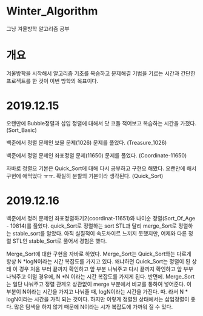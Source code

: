 # Winter_Algorithm
 그냥 겨울방학 알고리즘 공부

# 개요
 겨울방학을 시작해서 알고리즘 기초를 복습하고 문제해결 기법을 기르는 시간과 간단한 프로젝트를 한 것이 이번 방학의 목표이다.

# 2019.12.15
 오랜만에 Bubble정렬과 삽입 정렬에 대해서 닷 코들 적어보고 복습하는 시간을 가졌다. (Sort_Basic)
 
 백준에서 정렬 문제인 보물 문제(1026) 문제를 풀었다. (Treasure_1026)
 
 백준에서 정렬 문제인 좌표정렬 문제(11650) 문제를 풀었다. (Coordinate-11650)
 
 자바로 정렬으 기본은 Quick_Sort에 대해 다시 공부하고 구현으 해봤다. 오랜만에 해서 구현에 애먹었다 ㅠㅠ. 확실히 분할의 기본이라 생각된다. (Quick_Sort) 
 
 # 2019.12.16
 
 백준에서 정려 문제인 좌표정렬하기2(coordinat-11651)와 나이순 정렬(Sort_Of_Age - 10814)를 풀었다. quick_Sort로 정렬하는 sort STL과 달리 
 merge_Sort로 정렬하는 stable_sort를 알았다. 아직 실질적이 속도차이르 느끼지 못했지만, 어제와 다른 정렬 STL인 stable_Sort로 풀어서 경험은 했다.

 Merge_Sort에 대한 구현을 자바로 하였다. Merge_Sort는 Quick_Sort와는 다르게 항상 N *logN이라는 시간 복잡도를 가지고 있다. 왜냐하면 Quick_Sort는 정렬이          된 상태 이 경우 처음 부터 끝까지 확인하고 앞 부분 나눠주고 다시 끝까지 확인하고 앞 부부 나눠주고 이럴 경우에, N *N 이라는 시간 복잡도를 가지게 된다. 반면에.  Merge_Sort는 일단 나눠주고 정렬 관계오 상관없이 merge 부분에서 비교를 통하여 넣어준다. 이 부분이 N이라는 시간을 가지고 나눠줄 때, logN이라는 시간을 가진다. 따. 라서 N * logN이라는 시간을 가직 되는 것이다. 하지만 이렇게 정렬된 상태에서는 삽입정렬이 좋다. 많은 탐색을 하지 않기 때문에 N이라는 시가 복잡도에 가까워 질 수 있다. 
